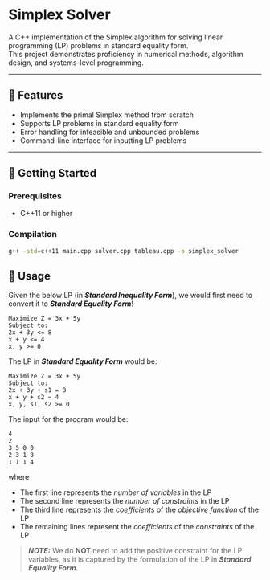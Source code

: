 # Simplex Solver

A C++ implementation of the Simplex algorithm for solving linear programming (LP) problems in standard equality form.  
This project demonstrates proficiency in numerical methods, algorithm design, and systems-level programming.

---

## 📌 Features

- Implements the primal Simplex method from scratch
- Supports LP problems in standard equality form
- Error handling for infeasible and unbounded problems
- Command-line interface for inputting LP problems

---

## 🚀 Getting Started

### Prerequisites

- C++11 or higher

### Compilation

```bash
g++ -std=c++11 main.cpp solver.cpp tableau.cpp -o simplex_solver
```
## 🧪 Usage
Given the below LP (in **_Standard Inequality Form_**), we would first need to convert it to **_Standard Equality Form_**!
```plaintext
Maximize Z = 3x + 5y
Subject to:
2x + 3y <= 8
x + y <= 4
x, y >= 0
```
The LP in **_Standard Equality Form_** would be:
```plaintext
Maximize Z = 3x + 5y
Subject to:
2x + 3y + s1 = 8
x + y + s2 = 4
x, y, s1, s2 >= 0
```
The input for the program would be:
```plaintext
4
2
3 5 0 0 
2 3 1 8
1 1 1 4
```
where 
-  The first line represents the _number of variables_ in the LP
-  The second line represents the _number of constraints_ in the LP
-  The third line represents the _coefficients_ of the _objective function_ of the LP
-  The remaining lines represent the _coefficients_ of the _constraints_ of the LP

> **_NOTE:_**  We do **NOT** need to add the positive constraint for the LP variables, as it is captured by the formulation of the LP in **_Standard Equality Form_**.
